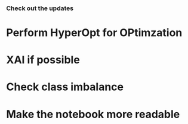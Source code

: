 ### Check out the updates ###

# Perform HyperOpt for OPtimzation
# XAI if possible
# Check class imbalance
# Make the notebook more readable